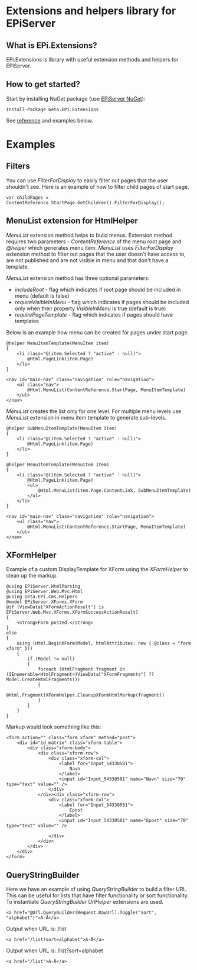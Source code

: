 Extensions and helpers library for EPiServer
==============

## What is EPi.Extensions?

EPi.Extensions is library with useful extension methods and helpers for EPiServer.

## How to get started?

Start by installing NuGet package (use [EPiServer NuGet](http://nuget.episerver.com/)):

    Install-Package Geta.EPi.Extensions

See [reference](http://geta.github.io/EPi.Extensions/) and examples below.

# Examples

## Filters

You can use _FilterForDisplay_ to easily filter out pages that the user shouldn't see. Here is an example of how to filter child pages of start page.

    var childPages = ContentReference.StartPage.GetChildren().FilterForDisplay();


## MenuList extension for HtmlHelper

_MenuList_ extension method helps to build menus. Extension method requires two parameters - _ContentReference_ of the menu root page and _@helper_ which generates menu item. _MenuList_ uses _FilterForDisplay_ extension method to filter out pages that the user doesn't have access to, are not published and are not visible in menu and that don't have a template.

_MenuList_ extension method has three optional parameters:
- _includeRoot_ - flag which indicates if root page should be included in menu (default is false)
- _requireVisibleInMenu_ - flag which indicates if pages should be included only when their property _VisibleInMenu_ is true (default is true)
- _requirePageTemplate_ - flag which indicates if pages should have templates

Below is an example how menu can be created for pages under start page.

    @helper MenuItemTemplate(MenuItem item)
    {
        <li class="@(item.Selected ? "active" : null)">
            @Html.PageLink(item.Page)
        </li>
    }

    <nav id="main-nav" class="navigation" role="navigation">
        <ul class="nav">
            @Html.MenuList(ContentReference.StartPage, MenuItemTemplate)
        </ul>
    </nav>

_MenuList_ creates the list only for one level. For multiple menu levels use _MenuList_ extension in menu item template to generate sub-levels.

    @helper SubMenuItemTemplate(MenuItem item)
    {
        <li class="@(item.Selected ? "active" : null)">
            @Html.PageLink(item.Page)
        </li>
    }

    @helper MenuItemTemplate(MenuItem item)
    {
        <li class="@(item.Selected ? "active" : null)">
            @Html.PageLink(item.Page)
            <ul>
                @Html.MenuList(item.Page.ContentLink, SubMenuItemTemplate)
            </ul>
        </li>
    }

    <nav id="main-nav" class="navigation" role="navigation">
        <ul class="nav">
            @Html.MenuList(ContentReference.StartPage, MenuItemTemplate)
        </ul>
    </nav>

## XFormHelper

Example of a custom DisplayTemplate for XForm using the _XFormHelper_ to clean up the markup.

    @using EPiServer.HtmlParsing
    @using EPiServer.Web.Mvc.Html
    @using Geta.EPi.Cms.Helpers
    @model EPiServer.XForms.XForm
    @if (ViewData["XFormActionResult"] is EPiServer.Web.Mvc.XForms.XFormSuccessActionResult)
    {
        <strong>Form posted.</strong>
    }
    else
    {
        using (Html.BeginXForm(Model, htmlAttributes: new { @class = "form xform" }))
        {
            if (Model != null)
            {
                foreach (HtmlFragment fragment in (IEnumerable<HtmlFragment>)ViewData["XFormFragments"] ?? Model.CreateHtmlFragments())
                {
                    @Html.Fragment(XFormHelper.CleanupXFormHtmlMarkup(fragment))
                }
            }
        }
    }

Markup would look something like this:

    <form action="" class="form xform" method="post">
        <div id="id_matrix" class="xform-table">
            <div class="xform-body">
                <div class="xform-row">
                    <div class="xform-col">
                        <label for="Input_54330581">
                            Navn
                        </label>
                        <input id="Input_54330581" name="Navn" size="70" type="text" value="" />
                    </div>
                </div><div class="xform-row">
                    <div class="xform-col">
                        <label for="Input_54330581">
                            Epost
                        </label>
                        <input id="Input_54330581" name="Epost" size="70" type="text" value="" />
    
                    </div>
                </div>
            </div>
        </div>
    </form>

## QueryStringBuilder

Here we have an example of using _QueryStringBuilder_ to build a filter URL. This can be useful for lists that have filter functionality or sort functionality. To instantiate _QueryStringBuilder_ _UrlHelper_ extensions are used.

    <a href="@Url.QueryBuilder(Request.RawUrl).Toggle("sort", "alphabet")">A-Å</a>

Output when URL is: /list

    <a href="/list?sort=alphabet">A-Å</a>

Output when URL is: /list?sort=alphabet

    <a href="/list">A-Å</a>
